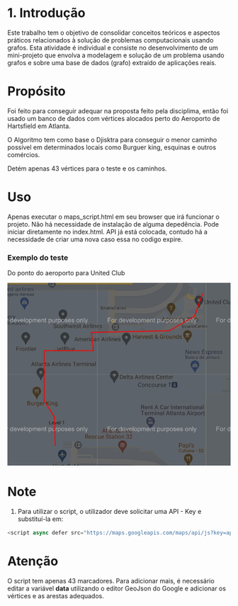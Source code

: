 # 1. Introdução

Este trabalho tem o objetivo de consolidar conceitos teóricos e aspectos práticos relacionados à solução
de problemas computacionais usando grafos. Esta atividade é individual e consiste no desenvolvimento
de um mini-projeto que envolva a modelagem e solução de um problema usando grafos e sobre uma
base de dados (grafo) extraído de aplicações reais. 

# Propósito

Foi feito para conseguir adequar na proposta feito pela disciplima, então foi usado um banco de dados com 
vértices alocados perto do Aeroporto de Hartsfield em Atlanta.

O Algoritmo tem como base o Djisktra para conseguir o menor caminho possível em determinados locais como 
Burguer king, esquinas e outros comércios.

Detém apenas 43 vértices para o teste e os caminhos.

# Uso

Apenas executar o maps_script.html em seu browser que irá funcionar o projeto. Não há necessidade de instalação de
alguma depedência. Pode iniciar diretamente no index.html. API já está colocada, contudo há a necessidade de criar uma nova caso essa no codigo expire.

### Exemplo do teste

Do ponto do aeroporto para United Club

![!\[Exemplo Teste\]](img/teste.png)

# Note

1. Para utilizar o script, o utilizador deve solicitar uma API - Key e substituí-la em:
```javascript
<script async defer src="https://maps.googleapis.com/maps/api/js?key=apikey&callback=initMap">
```

# Atenção

O script tem apenas 43 marcadores. Para adicionar mais, é necessário editar a variável **data** utilizando o 
editor GeoJson do Google e adicionar os vértices e as arestas adequados.

